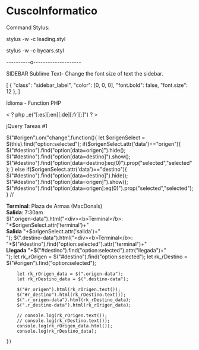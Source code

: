 # CuscoInformatico



Command Stylus: 

  stylus -w -c leading.styl
  
  stylus -w -c bycars.styl
  
  ----------o--------------------
  
 SIDEBAR Sublime Text- Change the font size of text the sidebar.
 
 [
    {
        "class": "sidebar_label",
        "color": [0, 0, 0],
        "font.bold": false,
        "font.size": 12
    },
]

Idioma - Function PHP

< ? php _e("[:es][:en][:de][:fr][:]")  ? >




jQuery 
Tareas #1

$("#origen").on("change",function(){
		let $origenSelect = $(this).find("option:selected");
		if($origenSelect.attr('data')=="origen"){
			$("#destino").find("option[data=origen]").hide();
			$("#destino").find("option[data=destino]").show();
			$("#destino").find("option[data=destino]:eq(0)").prop("selected","selected");
		}
		else if($origenSelect.attr('data')=="destino"){
			$("#destino").find("option[data=destino]").hide();
			$("#destino").find("option[data=origen]").show();
			$("#destino").find("option[data=origen]:eq(0)").prop("selected","selected");
		}
		// <div><b>Terminal</b>: Plaza de Armas (MacDonals)</div><div><b>Salida</b>: 7:30am</div>
		$(".origen-data").html("<div><b>Terminal</b>:  "+$origenSelect.attr('terminal')+" </div><div><b>Salida</b> "+$origenSelect.attr('salida')+"</div>");
		$(".destino-data").html("<div><b>Terminal</b>:  "+$("#destino").find("option:selected").attr("terminal")+" </div><div><b>Llegada</b> "+$("#destino").find("option:selected").attr("llegada")+"</div>");
		let rk_rOrigen = $("#destino").find("option:selected");
	  	let rk_rDestino = $("#origen").find("option:selected");

	  	let rk_rOrigen_data = $(".origen-data");
	  	let rk_rDestino_data = $(".destino-data");

	  	$("#r_origen").html(rk_rOrigen.text());
	  	$("#r_destino").html(rk_rDestino.text());
	  	$(".r_origen-data").html(rk_rDestino_data);
	  	$(".r_destino-data").html(rk_rOrigen_data);

	  	// console.log(rk_rOrigen.text());
	  	// console.log(rk_rDestino.text());
	  	console.log(rk_rOrigen_data.html());
	  	console.log(rk_rDestino_data);

	})

